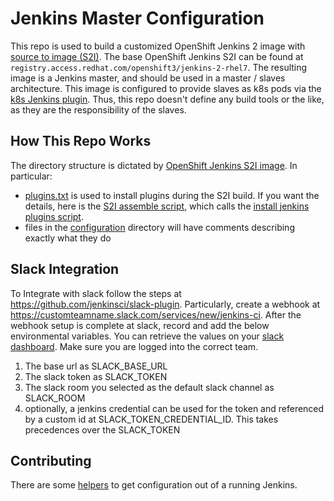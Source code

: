 # Jenkins Master Configuration
This repo is used to build a customized OpenShift Jenkins 2 image with [source to image (S2I)](https://github.com/openshift/source-to-image). The base OpenShift Jenkins S2I can be found at `registry.access.redhat.com/openshift3/jenkins-2-rhel7`. The resulting image is a Jenkins master, and should be used in a master / slaves architecture. This image is configured to provide slaves as k8s pods via the [k8s Jenkins plugin](https://docs.openshift.com/container-platform/3.5/using_images/other_images/jenkins.html#using-the-jenkins-kubernetes-plug-in-to-run-jobs). Thus, this repo doesn't define any build tools or the like, as they are the responsibility of the slaves.


## How This Repo Works

The directory structure is dictated by [OpenShift Jenkins S2I image](https://docs.openshift.com/container-platform/3.5/using_images/other_images/jenkins.html#jenkins-as-s2i-builder). In particular:

- [plugins.txt](plugins.txt) is used to install plugins during the S2I build. If you want the details, here is the [S2I assemble script](https://github.com/openshift/jenkins/blob/master/2/contrib/s2i/assemble), which calls the [install jenkins plugins script](https://github.com/openshift/jenkins/blob/master/2/contrib/jenkins/install-plugins.sh).
- files in the [configuration](configuration) directory will have comments describing exactly what they do

## Slack Integration

To Integrate with slack follow the steps at https://github.com/jenkinsci/slack-plugin. Particularly, create a webhook at  https://customteamname.slack.com/services/new/jenkins-ci. After the webhook setup is complete at slack, record and add the below environmental variables. You can retrieve the values on your [slack dashboard](https://my.slack.com/services/new/jenkins-ci). Make sure you are logged into the correct team.
1. The base url as SLACK_BASE_URL
2. The slack token as SLACK_TOKEN
3. The slack room you selected as the default slack channel as SLACK_ROOM
4. optionally, a jenkins credential can be used for the token and referenced by a custom id at SLACK_TOKEN_CREDENTIAL_ID. This takes precedences over the SLACK_TOKEN


## Contributing

There are some [helpers](helpers/README.MD) to get configuration out of a running Jenkins. 

